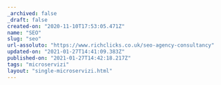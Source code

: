 ```yaml
---
_archived: false
_draft: false
created-on: "2020-11-10T17:53:05.471Z"
name: "SEO"
slug: "seo"
url-assoluto: "https://www.richclicks.co.uk/seo-agency-consultancy"
updated-on: "2021-01-27T14:41:09.383Z"
published-on: "2021-01-27T14:42:18.217Z"
tags: "microservizi"
layout: "single-microservizi.html"
---
```



